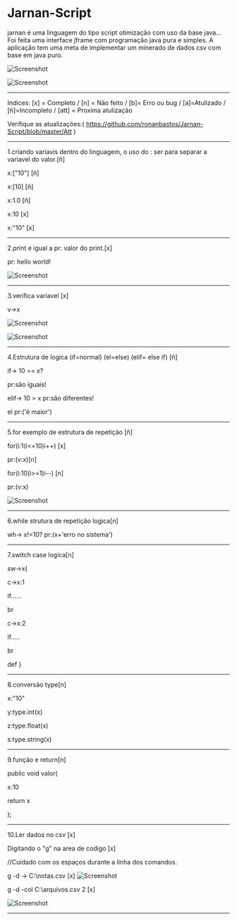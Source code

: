 # Jarnan-Script

jarnan é uma linguagem do tipo script otimização com uso da base java...
Foi feita uma interface jframe com programação java pura e simples.
A aplicação tem uma meta de implementar um minerado de dados csv com base em java puro.

![Screenshot](https://uploaddeimagens.com.br/images/002/517/978/original/jarnan1.5v.png?1574900463)


![Screenshot](https://uploaddeimagens.com.br/images/002/517/983/original/jarnan1.5v.png?1574900844)


____________________________________________________________________________________________________________________________________

Indices: [x] = Completo / [n] = Não feito  / [b]= Erro ou bug / [a]=Atulizado / [ñ]=Incompleto / [att] = Proxima atulização

Verifique as atualizações:( https://github.com/ronanbastos/Jarnan-Script/blob/master/Att )
____________________________________________________________________________________________________________________________________

1.criando variavis dentro do linguagem, o uso do : ser para separar a variavel do valor.[ñ]

x:["10"] [ñ] 

x:[10]   [ñ]

x:1.0    [ñ]

x:10     [x]

x:"10"   [x]

____________________________________________________________________________________________________________________________________
2.print e igual a pr: valor do print.[x]

pr: hello world!

![Screenshot](https://uploaddeimagens.com.br/images/002/516/380/original/jarnanprint.png?1574809780)


____________________________________________________________________________________________________________________________________

3.verifica variavel [x]

v->x

![Screenshot](https://uploaddeimagens.com.br/images/002/516/307/original/jarnanvariavel.png?1574804712)

![Screenshot](https://uploaddeimagens.com.br/images/002/516/351/original/jarnanverificarVariavel.png?1574808128)


____________________________________________________________________________________________________________________________________
4.Estrutura de logica (if=normal) (el=else) (elif= else if) [ñ]

if-> 10 == x?

pr:são iguais!

elif-> 10 > x
pr:são diferentes!

el
pr:('é maior')
____________________________________________________________________________________________________________________________________


5.for exemplo de estrutura de repetição [ñ]

for(i:1(i<=10)i++) [x]

pr:(v:x)[n]


for(i:10(i>=1)i--) [n]

pr:(v:x)



![Screenshot](https://uploaddeimagens.com.br/images/002/516/390/original/jarnanfor.png?1574810208)
____________________________________________________________________________________________________________________________________


6.while strutura de repetição logica[n]

wh-> x!=10?
pr:(x+'erro no sistema')

____________________________________________________________________________________________________________________________________

7.switch case logica[n]

sw->x{

c->x:1

if......

br

c->x:2

if.....

br

def
}
____________________________________________________________________________________________________________________________________

8.conversão type[n]

x:"10"

y:type.int(x)

z:type.float(x)

s:type.string(x)
____________________________________________________________________________________________________________________________________
9.função e return[n]

public void valor(

x:10

return x

);
____________________________________________________________________________________________________________________________________
10.Ler dados no csv [x]


Digitando o "g" na area de codigo [x]

//Cuidado com os espaços durante a linha dos comandos.  

g -d -> C:\\notas.csv [x]
![Screenshot](https://uploaddeimagens.com.br/images/002/518/172/original/jarnancsv1.png?1574919981)


g -d -col C:\\arquivos.csv 2 [x]

![Screenshot](https://uploaddeimagens.com.br/images/002/518/173/original/jarnancsv2.png?1574920160)

____________________________________________________________________________________________________________________________________

